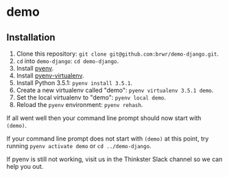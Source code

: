# demo

## Installation

1. Clone this repository: `git clone git@github.com:brwr/demo-django.git`.
2. `cd` into `demo-django`: `cd demo-django`.
3. Install [pyenv](https://github.com/yyuu/pyenv#installation).
4. Install [pyenv-virtualenv](https://github.com/yyuu/pyenv-virtualenv#installation).
5. Install Python 3.5.1: `pyenv install 3.5.1`.
6. Create a new virtualenv called "demo": `pyenv virtualenv 3.5.1 demo`.
7. Set the local virtualenv to "demo": `pyenv local demo`.
8. Reload the `pyenv` environment: `pyenv rehash`.

If all went well then your command line prompt should now start with `(demo)`.

If your command line prompt does not start with `(demo)` at this point, try running `pyenv activate demo` or `cd ../demo-django`. 

If pyenv is still not working, visit us in the Thinkster Slack channel so we can help you out.